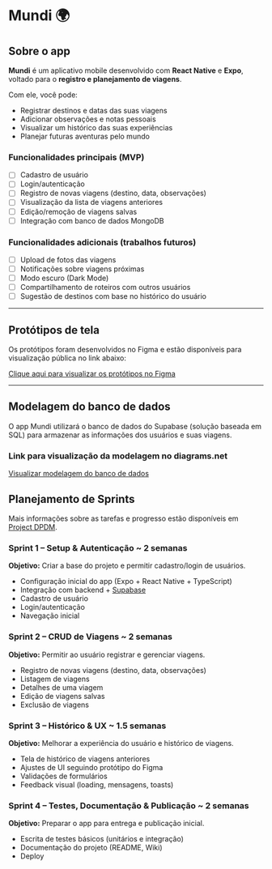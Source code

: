 # Mundi 🌍

## Sobre o app

**Mundi** é um aplicativo mobile desenvolvido com **React Native** e **Expo**, voltado para o **registro e planejamento de viagens**.

Com ele, você pode:

- Registrar destinos e datas das suas viagens
- Adicionar observações e notas pessoais
- Visualizar um histórico das suas experiências
- Planejar futuras aventuras pelo mundo

### Funcionalidades principais (MVP)

- [ ] Cadastro de usuário
- [ ] Login/autenticação
- [ ] Registro de novas viagens (destino, data, observações)
- [ ] Visualização da lista de viagens anteriores
- [ ] Edição/remoção de viagens salvas
- [ ] Integração com banco de dados MongoDB

### Funcionalidades adicionais (trabalhos futuros)

- [ ] Upload de fotos das viagens
- [ ] Notificações sobre viagens próximas
- [ ] Modo escuro (Dark Mode)
- [ ] Compartilhamento de roteiros com outros usuários
- [ ] Sugestão de destinos com base no histórico do usuário

---

## Protótipos de tela

Os protótipos foram desenvolvidos no Figma e estão disponíveis para visualização pública no link abaixo:

[Clique aqui para visualizar os protótipos no Figma](https://www.figma.com/design/0VQlP8P0Y4WE1c2G3n3YZw/mobile?node-id=0-1&p=f&t=hq6lA7psdH4Cg3C4-0)

---

## Modelagem do banco de dados

O app Mundi utilizará o banco de dados do Supabase (solução baseada em SQL) para armazenar as informações dos usuários e suas viagens.

### Link para visualização da modelagem no diagrams.net

[Visualizar modelagem do banco de dados](https://drive.google.com/file/d/1l2Onv3uUJZcMsfiLDRD30OCM4J1D9LQR/view?usp=sharing)

## Planejamento de Sprints
Mais informações sobre as tarefas e progresso estão disponíveis em [Project DPDM](https://github.com/users/milenahamerski/projects/3).

### Sprint 1 – Setup & Autenticação ~ 2 semanas
**Objetivo:** Criar a base do projeto e permitir cadastro/login de usuários.  
- Configuração inicial do app (Expo + React Native + TypeScript)  
- Integração com backend + [Supabase](https://supabase.com/docs)  
- Cadastro de usuário  
- Login/autenticação
- Navegação inicial

### Sprint 2 – CRUD de Viagens ~ 2 semanas
**Objetivo:** Permitir ao usuário registrar e gerenciar viagens.  
- Registro de novas viagens (destino, data, observações)  
- Listagem de viagens  
- Detalhes de uma viagem  
- Edição de viagens salvas  
- Exclusão de viagens  

### Sprint 3 – Histórico & UX ~ 1.5 semanas
**Objetivo:** Melhorar a experiência do usuário e histórico de viagens.  
- Tela de histórico de viagens anteriores  
- Ajustes de UI seguindo protótipo do Figma  
- Validações de formulários  
- Feedback visual (loading, mensagens, toasts)  

### Sprint 4 – Testes, Documentação & Publicação ~ 2 semanas
**Objetivo:** Preparar o app para entrega e publicação inicial.  
- Escrita de testes básicos (unitários e integração)  
- Documentação do projeto (README, Wiki)  
- Deploy
